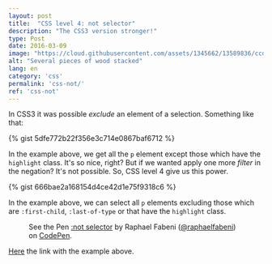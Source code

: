 ```yaml
---
layout: post
title:  "CSS level 4: not selector"
description: "The CSS3 version stronger!"
type: Post
date: 2016-03-09
image: "https://cloud.githubusercontent.com/assets/1345662/13589836/ccd512d4-e4b9-11e5-8f57-505c86b526ea.jpg"
alt: "Several pieces of wood stacked"
lang: en
category: 'css'
permalink: 'css-not/'
ref: 'css-not'
---
```


In CSS3 it was possible *exclude* an element of a selection. Something like that:

{% gist 5dfe772b22f356e3c714e0867baf6712 %}

In the example above, we get all the `p` element except those which have the `highlight` class. It's so nice, right? But if we wanted apply one more *filter* in the negation? It's not possible. So, CSS level 4 give us this power.

{% gist 666bae2a168154d4ce42d1e75f9318c6 %}

In the example above, we can select all `p` elements excluding those which are `:first-child`, `:last-of-type` or that have the `highlight` class.

<figure class="text-center loading">
  <p data-height="345" data-theme-id="4240" data-slug-hash="grPBGm" data-default-tab="result" data-user="raphaelfabeni" class="codepen">See the Pen <a href="http://codepen.io/raphaelfabeni/pen/grPBGm/">:not selector</a> by Raphael Fabeni (<a href="http://codepen.io/raphaelfabeni">@raphaelfabeni</a>) on <a href="http://codepen.io">CodePen</a>.</p>
</figure>

[Here](http://codepen.io/raphaelfabeni/pen/grPBGm) the link with the example above.

<script async src="//assets.codepen.io/assets/embed/ei.js"></script>
